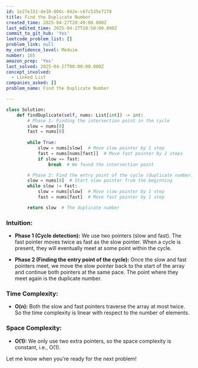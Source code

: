 ```yaml
---
id: 1e27e332-de10-806c-842e-c67c535e71f8
title: Find the Duplicate Number
created_time: 2025-04-27T20:49:00.000Z
last_edited_time: 2025-04-27T20:50:00.000Z
commit_to_git_hub: 'Yes'
leetcode_problem_list: []
problem_link: null
my_confidence_level: Meduim
number: 165
amazon_prep: 'Yes'
last_solved: 2025-04-27T00:00:00.000Z
concept_involved:
  - Linked List
companies_asked: []
problem_name: Find the Duplicate Number

---
```


```python
class Solution:
    def findDuplicate(self, nums: List[int]) -> int:
        # Phase 1: Finding the intersection point in the cycle
        slow = nums[0]
        fast = nums[0]
        
        while True:
            slow = nums[slow]  # Move slow pointer by 1 step
            fast = nums[nums[fast]]  # Move fast pointer by 2 steps
            if slow == fast:
                break  # We found the intersection point

        # Phase 2: Find the entry point of the cycle (duplicate number)
        slow = nums[0]  # Start slow pointer from the beginning
        while slow != fast:
            slow = nums[slow]  # Move slow pointer by 1 step
            fast = nums[fast]  # Move fast pointer by 1 step

        return slow  # The duplicate number

```

### Intuition:

*   **Phase 1 (Cycle detection):** We use two pointers (slow and fast). The fast pointer moves twice as fast as the slow pointer. When a cycle is present, they will eventually meet at some point within the cycle.

*   **Phase 2 (Finding the entry point of the cycle):** Once the slow and fast pointers meet, we move the slow pointer back to the start of the array and continue both pointers at the same pace. The point where they meet again is the duplicate number.

### Time Complexity:

*   **O(n):** Both the slow and fast pointers traverse the array at most twice. So the time complexity is linear with respect to the number of elements.

### Space Complexity:

*   **O(1):** We only use two extra pointers, so the space complexity is constant, i.e., O(1).

Let me know when you're ready for the next problem!
